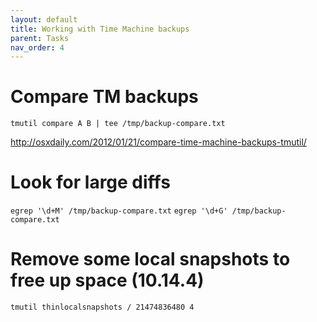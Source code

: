 ```yaml
---
layout: default
title: Working with Time Machine backups
parent: Tasks
nav_order: 4
---
```


# Compare TM backups

`tmutil compare A B | tee /tmp/backup-compare.txt`

http://osxdaily.com/2012/01/21/compare-time-machine-backups-tmutil/

# Look for large diffs

`egrep '\d+M' /tmp/backup-compare.txt`
`egrep '\d+G' /tmp/backup-compare.txt`

# Remove some local snapshots to free up space (10.14.4)

`tmutil thinlocalsnapshots / 21474836480 4`

